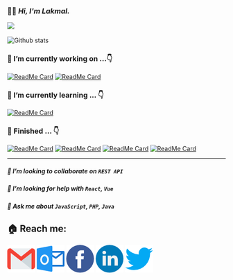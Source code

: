### 🙋‍♂️ ***Hi, I'm Lakmal.***
![](https://komarev.com/ghpvc/?username=Lakmal98&label=PROFILE+VIEWS&color=brightgreen)

![Github stats](https://github-readme-stats.vercel.app/api?username=Lakmal98&theme=vue&show_icons=true&count_private=true&hide_title=true&)

### 🔭 I’m currently working on ...👇

[![ReadMe Card](https://github-readme-stats.vercel.app/api/pin/?username=homey-lk&repo=homey-frontend&theme=vue)](https://github.com/homey-lk/homey-frontend) [![ReadMe Card](https://github-readme-stats.vercel.app/api/pin/?username=homey-lk&repo=homey-backend&theme=react)](https://github.com/homey-lk/homey-backend)
### 🌱 I’m currently learning ... 👇
[![ReadMe Card](https://github-readme-stats.vercel.app/api/pin/?username=Lakmal98&repo=ChargerRemoveAlarm&theme=algolia)](https://github.com/Lakmal98/ChargerRemoveAlarm)
### 🏁 Finished ... 👇
[![ReadMe Card](https://github-readme-stats.vercel.app/api/pin/?username=Lakmal98&repo=studentManagmentSystem&theme=react)](https://github.com/Lakmal98/studentManagmentSystem) [![ReadMe Card](https://github-readme-stats.vercel.app/api/pin/?username=Lakmal98&repo=yoyo&theme=buefy)](https://github.com/Lakmal98/yoyo) [![ReadMe Card](https://github-readme-stats.vercel.app/api/pin/?username=Lakmal98&repo=DailyTaskApp&theme=vue)](https://github.com/Lakmal98/DailyTaskApp) [![ReadMe Card](https://github-readme-stats.vercel.app/api/pin/?username=Lakmal98&repo=NewMail&theme=nord)](https://github.com/Lakmal98/NewMail)

------------


##### 👯 I’m looking to collaborate on `REST API`
##### 🤔 I’m looking for help with *`React`*, *`Vue`*
##### 💬 Ask me about *`JavaScript`*, *`PHP`*, *`Java`* 

## 🏠 Reach me:
[![Gmail](/images/gm.png)](mailto:lakmalepp@gmail.com)
[![HotMail](/images/hm.png)](mailto:lakmalepp@hotmail.com)
[![Facebook](/images/fb.png)](https://www.facebook.com/LakmalEpp)
[![LinkedIn](/images/li.png)](https://www.linkedin.com/in/dimuthu-lakmal-4593421a1)
[![Twitter](/images/tw.png)](https://www.twitter.com/LakmalEpp)
